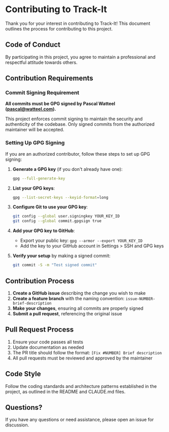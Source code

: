 # Contributing to Track-It

Thank you for your interest in contributing to Track-It! This document outlines the process for contributing to this project.

## Code of Conduct

By participating in this project, you agree to maintain a professional and respectful attitude towards others.

## Contribution Requirements

### Commit Signing Requirement

**All commits must be GPG signed by Pascal Watteel (pascal@watteel.com).**

This project enforces commit signing to maintain the security and authenticity of the codebase. Only signed commits from the authorized maintainer will be accepted.

### Setting Up GPG Signing

If you are an authorized contributor, follow these steps to set up GPG signing:

1. **Generate a GPG key** (if you don't already have one):
   ```bash
   gpg --full-generate-key
   ```

2. **List your GPG keys**:
   ```bash
   gpg --list-secret-keys --keyid-format=long
   ```

3. **Configure Git to use your GPG key**:
   ```bash
   git config --global user.signingkey YOUR_KEY_ID
   git config --global commit.gpgsign true
   ```

4. **Add your GPG key to GitHub**:
   - Export your public key: `gpg --armor --export YOUR_KEY_ID`
   - Add the key to your GitHub account in Settings > SSH and GPG keys

5. **Verify your setup** by making a signed commit:
   ```bash
   git commit -S -m "Test signed commit"
   ```

## Contribution Process

1. **Create a GitHub issue** describing the change you wish to make
2. **Create a feature branch** with the naming convention: `issue-NUMBER-brief-description`
3. **Make your changes**, ensuring all commits are properly signed
4. **Submit a pull request**, referencing the original issue

## Pull Request Process

1. Ensure your code passes all tests
2. Update documentation as needed
3. The PR title should follow the format: `[Fix #NUMBER] Brief description`
4. All pull requests must be reviewed and approved by the maintainer

## Code Style

Follow the coding standards and architecture patterns established in the project, as outlined in the README and CLAUDE.md files.

## Questions?

If you have any questions or need assistance, please open an issue for discussion.